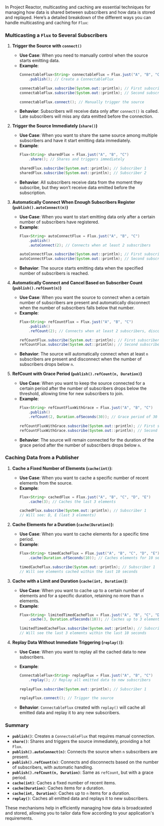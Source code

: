 In Project Reactor, multicasting and caching are essential techniques for managing how data is shared between subscribers and how data is stored and replayed. Here’s a detailed breakdown of the different ways you can handle multicasting and caching for `Flux`:

### Multicasting a `Flux` to Several Subscribers

1. **Trigger the Source with `connect()`**

    - **Use Case**: When you need to manually control when the source starts emitting data.
    - **Example**:
      ```java
      ConnectableFlux<String> connectableFlux = Flux.just("A", "B", "C")
          .publish(); // Create a ConnectableFlux
 
      connectableFlux.subscribe(System.out::println); // First subscriber
      connectableFlux.subscribe(System.out::println); // Second subscriber
 
      connectableFlux.connect(); // Manually trigger the source
      ```
    - **Behavior**: Subscribers will receive data only after `connect()` is called. Late subscribers will miss any data emitted before the connection.

2. **Trigger the Source Immediately (`share()`)**

    - **Use Case**: When you want to share the same source among multiple subscribers and have it start emitting data immediately.
    - **Example**:
      ```java
      Flux<String> sharedFlux = Flux.just("A", "B", "C")
          .share(); // Shares and triggers immediately
 
      sharedFlux.subscribe(System.out::println); // Subscriber 1
      sharedFlux.subscribe(System.out::println); // Subscriber 2
      ```
    - **Behavior**: All subscribers receive data from the moment they subscribe, but they won’t receive data emitted before the subscription.

3. **Automatically Connect When Enough Subscribers Register (`publish().autoConnect(n)`)**

    - **Use Case**: When you want to start emitting data only after a certain number of subscribers have registered.
    - **Example**:
      ```java
      Flux<String> autoConnectFlux = Flux.just("A", "B", "C")
          .publish()
          .autoConnect(2); // Connects when at least 2 subscribers
 
      autoConnectFlux.subscribe(System.out::println); // First subscriber
      autoConnectFlux.subscribe(System.out::println); // Second subscriber
      ```
    - **Behavior**: The source starts emitting data when the specified number of subscribers is reached.

4. **Automatically Connect and Cancel Based on Subscriber Count (`publish().refCount(n)`)**

    - **Use Case**: When you want the source to connect when a certain number of subscribers are present and automatically disconnect when the number of subscribers falls below that number.
    - **Example**:
      ```java
      Flux<String> refCountFlux = Flux.just("A", "B", "C")
          .publish()
          .refCount(2); // Connects when at least 2 subscribers, disconnects when fewer than 2
 
      refCountFlux.subscribe(System.out::println); // First subscriber
      refCountFlux.subscribe(System.out::println); // Second subscriber
      ```
    - **Behavior**: The source will automatically connect when at least `n` subscribers are present and disconnect when the number of subscribers drops below `n`.

5. **RefCount with Grace Period (`publish().refCount(n, Duration)`)**

    - **Use Case**: When you want to keep the source connected for a certain period after the number of subscribers drops below the threshold, allowing time for new subscribers to join.
    - **Example**:
      ```java
      Flux<String> refCountFluxWithGrace = Flux.just("A", "B", "C")
          .publish()
          .refCount(2, Duration.ofSeconds(30)); // Grace period of 30 seconds
 
      refCountFluxWithGrace.subscribe(System.out::println); // First subscriber
      refCountFluxWithGrace.subscribe(System.out::println); // Second subscriber
      ```
    - **Behavior**: The source will remain connected for the duration of the grace period after the number of subscribers drops below `n`.

### Caching Data from a Publisher

1. **Cache a Fixed Number of Elements (`cache(int)`):**

    - **Use Case**: When you want to cache a specific number of recent elements from the source.
    - **Example**:
      ```java
      Flux<String> cachedFlux = Flux.just("A", "B", "C", "D", "E")
          .cache(3); // Caches the last 3 elements
 
      cachedFlux.subscribe(System.out::println); // Subscriber 1
      // Will see: D, E (last 3 elements)
      ```

2. **Cache Elements for a Duration (`cache(Duration)`):**

    - **Use Case**: When you want to cache elements for a specific time period.
    - **Example**:
      ```java
      Flux<String> timedCacheFlux = Flux.just("A", "B", "C", "D", "E")
          .cache(Duration.ofSeconds(10)); // Caches elements for 10 seconds
 
      timedCacheFlux.subscribe(System.out::println); // Subscriber 1
      // Will see elements cached within the last 10 seconds
      ```

3. **Cache with a Limit and Duration (`cache(int, Duration)`):**

    - **Use Case**: When you want to cache up to a certain number of elements and for a specific duration, retaining no more than `n` elements.
    - **Example**:
      ```java
      Flux<String> limitedTimedCacheFlux = Flux.just("A", "B", "C", "D", "E")
          .cache(3, Duration.ofSeconds(10)); // Caches up to 3 elements for 10 seconds
 
      limitedTimedCacheFlux.subscribe(System.out::println); // Subscriber 1
      // Will see the last 3 elements within the last 10 seconds
      ```

4. **Replay Data Without Immediate Triggering (`replay()`):**

    - **Use Case**: When you want to replay all the cached data to new subscribers.
    - **Example**:
      ```java
      ConnectableFlux<String> replayFlux = Flux.just("A", "B", "C")
          .replay(); // Replay all emitted data to new subscribers
 
      replayFlux.subscribe(System.out::println); // Subscriber 1
 
      replayFlux.connect(); // Trigger the source
      ```

    - **Behavior**: `ConnectableFlux` created with `replay()` will cache all emitted data and replay it to any new subscribers.

### Summary

- **`publish()`**: Creates a `ConnectableFlux` that requires manual connection.
- **`share()`**: Shares and triggers the source immediately, providing a hot `Flux`.
- **`publish().autoConnect(n)`**: Connects the source when `n` subscribers are present.
- **`publish().refCount(n)`**: Connects and disconnects based on the number of subscribers, with automatic handling.
- **`publish().refCount(n, Duration)`**: Same as `refCount`, but with a grace period.
- **`cache(int)`**: Caches a fixed number of recent items.
- **`cache(Duration)`**: Caches items for a duration.
- **`cache(int, Duration)`**: Caches up to `n` items for a duration.
- **`replay()`**: Caches all emitted data and replays it to new subscribers.

These mechanisms help in efficiently managing how data is broadcasted and stored, allowing you to tailor data flow according to your application's requirements.
